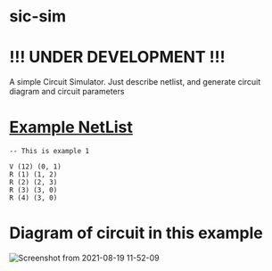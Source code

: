 # sic-sim
# !!! UNDER DEVELOPMENT !!!
A simple Circuit Simulator. Just describe netlist, and generate circuit diagram and circuit parameters

# [Example NetList](https://raw.githubusercontent.com/jatin837/sic-sim/main/ex1.cir?token=APFO6ORTHPH7UHEPA6O5ZULBCTKOA)
```vi
-- This is example 1

V (12) (0, 1)
R (1) (1, 2)
R (2) (2, 3)
R (3) (3, 0)
R (4) (3, 0)
```
# Diagram of circuit in this example

![Screenshot from 2021-08-19 11-52-09](https://user-images.githubusercontent.com/63631162/130018381-74c6b50e-4d97-42d0-8651-b94083306031.png)

